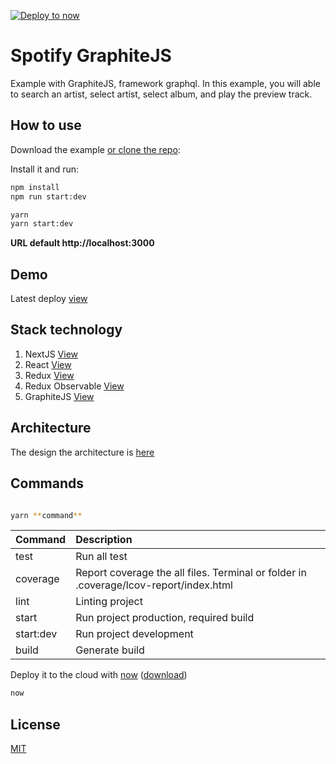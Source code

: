 [![Deploy to now](https://deploy.now.sh/static/button.svg)](https://deploy.now.sh/?repo=https://github.com/wzalazar/spotify/tree/master)


# Spotify GraphiteJS

Example with GraphiteJS, framework graphql. In this example, you will able to search an artist, select artist, select album, and play the preview track.

## How to use

Download the example [or clone the repo](https://github.com/wzalazar/spotify):


Install it and run:

```bash
npm install
npm run start:dev
```

```bash
yarn
yarn start:dev
```

**URL default http://localhost:3000**


## Demo

Latest deploy [view](https://spotify-graphitejs-andatzkaem.now.sh)

## Stack technology

  1. NextJS [View](https://github.com/zeit/next.js/)
  2. React [View](https://github.com/facebook/react)
  3. Redux [View](https://github.com/reactjs/redux)
  4. Redux Observable [View](https://github.com/redux-observable/redux-observable)
  4. GraphiteJS [View](https://github.com/graphitejs/graphitejs)


## Architecture

  The design the architecture is [here](https://github.com/wzalazar/spotify/blob/master/.uml/architecture.png)


## Commands

```bash

yarn **command**

```


| Command          | Description                                                                           |
| ---------------- |:--------------------------------------------------------------------------------------|
| test             | Run all test                                                                          |
| coverage         | Report coverage the all files. Terminal or folder in .coverage/lcov-report/index.html |
| lint             | Linting project                                                                       |  
| start            | Run project production, required build                                                |  
| start:dev        | Run project development                                                               |
| build            | Generate build                                                                        |




Deploy it to the cloud with [now](https://zeit.co/now) ([download](https://zeit.co/download))

```bash
now
```


## License

[MIT](https://github.com/babel/babel/blob/master/LICENSE)

